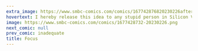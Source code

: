 ```yaml
---
extra_image: https://www.smbc-comics.com/comics/167742876820230226after.png
hovertext: I hereby release this idea to any stupid person in Silicon Valley.
image: https://www.smbc-comics.com/comics/1677428732-20230226.png
next_comic: null
prev_comic: inadequate
title: Focus
---
```


